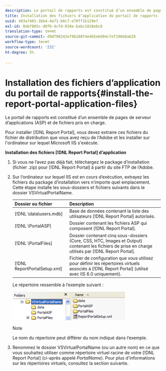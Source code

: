```yaml
---
description: Le portail de rapports est constitué d’un ensemble de pages de serveur d’applications (ASP) et de fichiers pris en charge.
title: Installation des fichiers d’application du portail de rapports
uuid: 483a7401-1bb4-4a71-b8c7-e70ff1b129e7
exl-id: 0eb7805c-d8f6-4cfd-834e-babc1818ebc0
translation-type: tm+mt
source-git-commit: d9df90242ef96188f4e4b5e6d04cfef196b0a628
workflow-type: tm+mt
source-wordcount: '232'
ht-degree: 5%

---
```


# Installation des fichiers d’application du portail de rapports{#install-the-report-portal-application-files}

Le portail de rapports est constitué d’un ensemble de pages de serveur d’applications (ASP) et de fichiers pris en charge.

Pour installer [!DNL Report Portal], vous devez extraire ces fichiers du fichier de distribution que vous avez reçu de l&#39;Adobe et les installer sur l&#39;ordinateur sur lequel Microsoft IIS s&#39;exécute.

**Installation des fichiers  [!DNL Report Portal] d’application**

1. Si vous ne l’avez pas déjà fait, téléchargez le package d’installation (fichier .zip) pour [!DNL Report Portal] à partir du site FTP de l’Adobe.
1. Sur l’ordinateur sur lequel IIS est en cours d’exécution, extrayez les fichiers du package d’installation vers n’importe quel emplacement. Cette étape installe les sous-dossiers et fichiers suivants dans le dossier VSVirtualPortalName.

   | Dossier ou fichier | Description |
   |---|---|
   | [!DNL \data\users.mdb] | Base de données contenant la liste des utilisateurs [!DNL Report Portal] autorisés. |
   | [!DNL \PortalASP\] | Dossier contenant les fichiers ASP qui composent [!DNL Report Portal]. |
   | [!DNL \PortalFiles\] | Dossier contenant cinq sous-dossiers (Core, CSS, HTC, Images et Output) contenant les fichiers de prise en charge utilisés par [!DNL Report Portal]. |
   | [!DNL ReportPortalSetup.xml] | Fichier de configuration que vous utilisez pour définir les répertoires virtuels associés à [!DNL Report Portal] (utilisé avec IIS 6.0 uniquement). |

   Le répertoire ressemble à l’exemple suivant :

   ![](assets/rptPort_scrn_installDir.png)

   >[!NOTE]
   >
   >Le nom du répertoire peut différer du nom indiqué dans l’exemple.

1. Renommez le dossier VSVirtualPortalName (ou un autre nom) en ce que vous souhaitez utiliser comme répertoire virtuel racine de votre [!DNL Report Portal] (ci-après appelé *PortalName*). Pour plus d&#39;informations sur les répertoires virtuels, consultez la section suivante.
